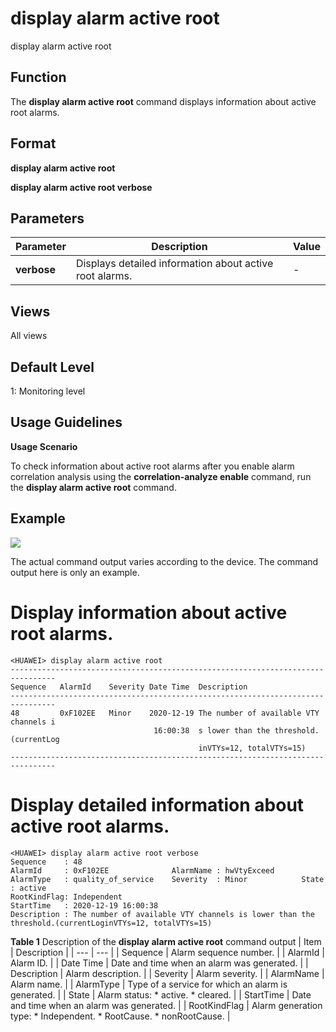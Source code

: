 display alarm active root
=========================

display alarm active root

Function
--------



The **display alarm active root** command displays information about active root alarms.




Format
------

**display alarm active root**

**display alarm active root verbose**


Parameters
----------

| Parameter | Description | Value |
| --- | --- | --- |
| **verbose** | Displays detailed information about active root alarms. | - |



Views
-----

All views


Default Level
-------------

1: Monitoring level


Usage Guidelines
----------------

**Usage Scenario**



To check information about active root alarms after you enable alarm correlation analysis using the **correlation-analyze enable** command, run the **display alarm active root** command.




Example
-------

![](../public_sys-resources/note_3.0-en-us.png) 

The actual command output varies according to the device. The command output here is only an example.


# Display information about active root alarms.
```
<HUAWEI> display alarm active root
--------------------------------------------------------------------------------
Sequence   AlarmId    Severity Date Time  Description
--------------------------------------------------------------------------------
48         0xF102EE   Minor    2020-12-19 The number of available VTY channels i
                                16:00:38  s lower than the threshold.(currentLog
                                          inVTYs=12, totalVTYs=15)
--------------------------------------------------------------------------------

```

# Display detailed information about active root alarms.
```
<HUAWEI> display alarm active root verbose
Sequence    : 48
AlarmId     : 0xF102EE              AlarmName : hwVtyExceed
AlarmType   : quality_of_service    Severity  : Minor            State : active
RootKindFlag: Independent
StartTime   : 2020-12-19 16:00:38
Description : The number of available VTY channels is lower than the threshold.(currentLoginVTYs=12, totalVTYs=15)

```

**Table 1** Description of the **display alarm active root** command output
| Item | Description |
| --- | --- |
| Sequence | Alarm sequence number. |
| AlarmId | Alarm ID. |
| Date Time | Date and time when an alarm was generated. |
| Description | Alarm description. |
| Severity | Alarm severity. |
| AlarmName | Alarm name. |
| AlarmType | Type of a service for which an alarm is generated. |
| State | Alarm status:   * active. * cleared. |
| StartTime | Date and time when an alarm was generated. |
| RootKindFlag | Alarm generation type:   * Independent. * RootCause. * nonRootCause. |